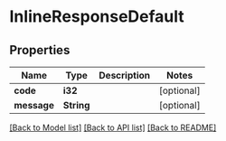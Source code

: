 # InlineResponseDefault

## Properties
Name | Type | Description | Notes
------------ | ------------- | ------------- | -------------
**code** | **i32** |  | [optional] 
**message** | **String** |  | [optional] 

[[Back to Model list]](../README.md#documentation-for-models) [[Back to API list]](../README.md#documentation-for-api-endpoints) [[Back to README]](../README.md)


